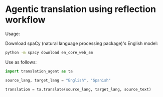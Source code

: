 # Agentic translation using reflection workflow

Usage:

Download spaCy (natural language processing package)'s English model:

```bash
python -m spacy download en_core_web_sm
```

Use as follows:

```python
import translation_agent as ta

source_lang, target_lang = "English", "Spanish"

translation = ta.translate(source_lang, target_lang, source_text)
```
